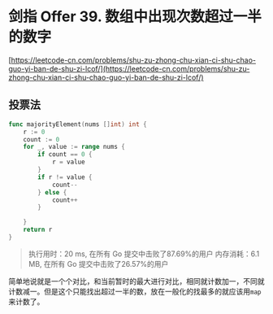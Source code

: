 # 剑指 Offer 39. 数组中出现次数超过一半的数字
[https://leetcode-cn.com/problems/shu-zu-zhong-chu-xian-ci-shu-chao-guo-yi-ban-de-shu-zi-lcof/](https://leetcode-cn.com/problems/shu-zu-zhong-chu-xian-ci-shu-chao-guo-yi-ban-de-shu-zi-lcof/)

## 投票法

```go
func majorityElement(nums []int) int {
	r := 0
	count := 0
	for _, value := range nums {
		if count == 0 {
			r = value
		}
		if r != value {
			count--
		} else {
			count++
		}

	}
	return r
}
```
>执行用时：20 ms, 在所有 Go 提交中击败了87.69%的用户
内存消耗：6.1 MB, 在所有 Go 提交中击败了26.57%的用户


简单地说就是一个个对比，和当前暂时的最大进行对比，相同就计数加一，不同就计数减一。但是这个只能找出超过一半的数，放在一般化的找最多的就应该用`map`来计数了。